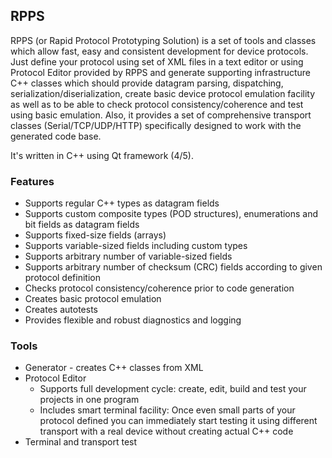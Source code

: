 ## RPPS
RPPS (or Rapid Protocol Prototyping Solution) is a set of tools and classes which allow fast, easy and consistent development for device protocols. Just define your protocol using set of XML files in a text editor or using Protocol Editor provided by RPPS and generate supporting infrastructure C++ classes which should provide datagram parsing, dispatching, serialization/diserialization, create basic device protocol emulation facility as well as to be able to check protocol consistency/coherence and test using basic emulation. Also, it provides a set of comprehensive transport classes (Serial/TCP/UDP/HTTP) specifically designed to work with the generated code base.

It's written in C++ using Qt framework (4/5).

### Features
- Supports regular C++ types as datagram fields
- Supports custom composite types (POD structures), enumerations and bit fields as datagram fields
- Supports fixed-size fields (arrays)
- Supports variable-sized fields including custom types
- Supports arbitrary number of variable-sized fields
- Supports arbitrary number of checksum (CRC) fields according to given protocol definition
- Checks protocol consistency/coherence prior to code generation
- Creates basic protocol emulation
- Creates autotests
- Provides flexible and robust diagnostics and logging

### Tools
* Generator - creates C++ classes from XML
* Protocol Editor
  - Supports full development cycle:
  create, edit, build and test your projects in one program
  - Includes smart terminal facility:
  Once even small parts of your protocol defined you can immediately start testing it using different transport with a real device without creating actual C++ code
* Terminal and transport test


